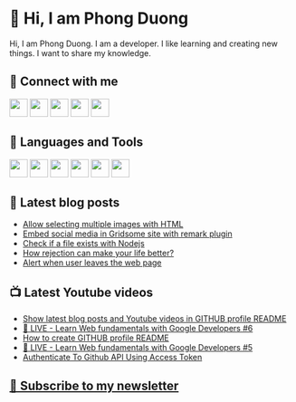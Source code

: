 # 👋 Hi, I am Phong Duong

Hi, I am Phong Duong. I am a developer. I like learning and creating new things. I want to share my knowledge.

## 🔗 Connect with me

[<img height="32" width="32" src="https://cdn.jsdelivr.net/npm/simple-icons@v3/icons/youtube.svg" />](https://www.youtube.com/channel/UCXykqt3V2-9bYXKWZRcH0rA)
[<img height="32" width="32" src="https://cdn.jsdelivr.net/npm/simple-icons@v3/icons/twitter.svg" />](https://twitter.com/koo_gio)
[<img height="32" width="32" src="https://cdn.jsdelivr.net/npm/simple-icons@v3/icons/facebook.svg" />](https://www.facebook.com/koogio)
[<img height="32" width="32" src="https://cdn.jsdelivr.net/npm/simple-icons@v3/icons/twitch.svg" />](https://www.twitch.tv/koogio)
[<img height="32" width="32" src="https://cdn.jsdelivr.net/npm/simple-icons@v3/icons/linkedin.svg" />](https://www.linkedin.com/in/phong-duong/)

## 🧰 Languages and Tools

[<img height="32" width="32" src="https://cdn.jsdelivr.net/npm/simple-icons@v3/icons/javascript.svg" />](javascript)
[<img height="32" width="32" src="https://cdn.jsdelivr.net/npm/simple-icons@v3/icons/html5.svg" />](html5)
[<img height="32" width="32" src="https://cdn.jsdelivr.net/npm/simple-icons@v3/icons/css3.svg" />](css3)
[<img height="32" width="32" src="https://cdn.jsdelivr.net/npm/simple-icons@v3/icons/node-dot-js.svg" />](nodejs)
[<img height="32" width="32" src="https://cdn.jsdelivr.net/npm/simple-icons@v3/icons/react.svg" />](react)
[<img height="32" width="32" src="https://cdn.jsdelivr.net/npm/simple-icons@v3/icons/vue-dot-js.svg" />](vue)

## 📝 Latest blog posts

<!-- BLOG-POST-LIST:START -->
- [Allow selecting multiple images with HTML](https://phongduong.dev/blog/allow-selecting-multiple-images-with-html/)
- [Embed social media in Gridsome site with remark plugin](https://phongduong.dev/blog/embed-social-media-in-gridsome-site-with-remark-plugin/)
- [Check if a file exists with Nodejs](https://phongduong.dev/blog/check-if-a-file-exists-with-nodejs/)
- [How rejection can make your life better?](https://phongduong.dev/blog/how-rejection-can-make-your-life-better/)
- [Alert when user leaves the web page](https://phongduong.dev/blog/alert-when-user-leaves-the-web-page/)
<!-- BLOG-POST-LIST:END -->

## 📺 Latest Youtube videos

<!-- YOUTUBE-VIDEO-LIST:START -->
- [Show latest blog posts and Youtube videos in GITHUB profile README](https://www.youtube.com/watch?v=cpr_gbbIeTI)
- [🔴 LIVE - Learn Web fundamentals with Google Developers #6](https://www.youtube.com/watch?v=U2pDhHf7nII)
- [How to create GITHUB profile README](https://www.youtube.com/watch?v=ZJ9cO_w-rNs)
- [🔴 LIVE - Learn Web fundamentals with Google Developers #5](https://www.youtube.com/watch?v=lLGxjRmtm6Y)
- [Authenticate To Github API Using Access Token](https://www.youtube.com/watch?v=5UbOVmXP-EM)
<!-- YOUTUBE-VIDEO-LIST:END -->

## [💌 Subscribe to my newsletter](https://koogio.substack.com/)
